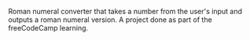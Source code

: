 Roman numeral converter that takes a number from the user's input and outputs a roman numeral version.
A project done as part of the freeCodeCamp learning.
